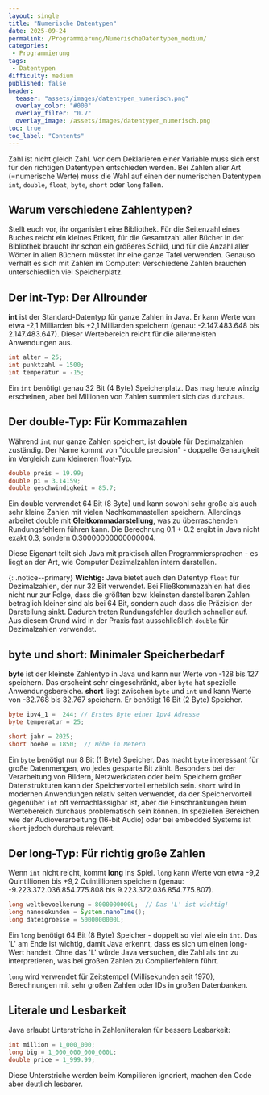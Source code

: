 ```yaml
---
layout: single
title: "Numerische Datentypen"
date: 2025-09-24
permalink: /Programmierung/NumerischeDatentypen_medium/
categories:
 - Programmierung
tags:
 - Datentypen
difficulty: medium
published: false
header:
  teaser: "assets/images/datentypen_numerisch.png"
  overlay_color: "#000"
  overlay_filter: "0.7"
  overlay_image: /assets/images/datentypen_numerisch.png
toc: true
toc_label: "Contents"
---
```


Zahl ist nicht gleich Zahl. Vor dem Deklarieren einer Variable muss sich erst für den richtigen Datentypen entschieden werden. Bei Zahlen aller Art (=numerische Werte) muss die Wahl auf einen der numerischen Datentypen `int`, `double`, `float`, `byte`, `short` oder `long` fallen.

## Warum verschiedene Zahlentypen?

Stellt euch vor, ihr organisiert eine Bibliothek. Für die Seitenzahl eines Buches reicht ein kleines Etikett, für die Gesamtzahl aller Bücher in der Bibliothek braucht ihr schon ein größeres Schild, und für die Anzahl aller Wörter in allen Büchern müsstet ihr eine ganze Tafel verwenden. Genauso verhält es sich mit Zahlen im Computer: Verschiedene Zahlen brauchen unterschiedlich viel Speicherplatz.

## Der int-Typ: Der Allrounder

**int** ist der Standard-Datentyp für ganze Zahlen in Java. Er kann Werte von etwa -2,1 Milliarden bis +2,1 Milliarden speichern (genau: -2.147.483.648 bis 2.147.483.647). Dieser Wertebereich reicht für die allermeisten Anwendungen aus.

```java
int alter = 25;
int punktzahl = 1500;
int temperatur = -15;
```

Ein `int` benötigt genau 32 Bit (4 Byte) Speicherplatz. Das mag heute winzig erscheinen, aber bei Millionen von Zahlen summiert sich das durchaus.

## Der double-Typ: Für Kommazahlen

Während `int` nur ganze Zahlen speichert, ist **double** für Dezimalzahlen zuständig. Der Name kommt von "double precision" - doppelte Genauigkeit im Vergleich zum kleineren float-Typ.

```java
double preis = 19.99;
double pi = 3.14159;
double geschwindigkeit = 85.7;
```

Ein double verwendet 64 Bit (8 Byte) und kann sowohl sehr große als auch sehr kleine Zahlen mit vielen Nachkommastellen speichern. Allerdings arbeitet double mit **Gleitkommadarstellung**, was zu überraschenden Rundungsfehlern führen kann. Die Berechnung 0.1 + 0.2 ergibt in Java nicht exakt 0.3, sondern 0.30000000000000004.

Diese Eigenart teilt sich Java mit praktisch allen Programmiersprachen - es liegt an der Art, wie Computer Dezimalzahlen intern darstellen.

{: .notice--primary}
**Wichtig:** Java bietet auch den Datentyp `float` für Dezimalzahlen, der nur 32 Bit verwendet. Bei Fließkommazahlen hat dies nicht nur zur Folge, dass die größten bzw. kleinsten darstellbaren Zahlen betraglich kleiner sind als bei 64 Bit, sondern auch dass die Präzision der Darstellung sinkt. Dadurch treten Rundungsfehler deutlich schneller auf. Aus diesem Grund wird in der Praxis fast ausschließlich `double` für Dezimalzahlen verwendet.

## byte und short: Minimaler Speicherbedarf

**byte** ist der kleinste Zahlentyp in Java und kann nur Werte von -128 bis 127 speichern. Das erscheint sehr eingeschränkt, aber `byte` hat spezielle Anwendungsbereiche.
**short** liegt zwischen `byte` und `int` und kann Werte von -32.768 bis 32.767 speichern. Er benötigt 16 Bit (2 Byte) Speicher.

```java
byte ipv4_1 =  244; // Erstes Byte einer Ipv4 Adresse
byte temperatur = 25; 

short jahr = 2025;
short hoehe = 1850;  // Höhe in Metern
```

Ein `byte` benötigt nur 8 Bit (1 Byte) Speicher. Das macht `byte` interessant für große Datenmengen, wo jedes gesparte Bit zählt. Besonders bei der Verarbeitung von Bildern, Netzwerkdaten oder beim Speichern großer Datenstrukturen kann der Speichervorteil erheblich sein.
`short` wird in modernen Anwendungen relativ selten verwendet, da der Speichervorteil gegenüber `int` oft vernachlässigbar ist, aber die Einschränkungen beim Wertebereich durchaus problematisch sein können. In speziellen Bereichen wie der Audioverarbeitung (16-bit Audio) oder bei embedded Systems ist `short` jedoch durchaus relevant.

## Der long-Typ: Für richtig große Zahlen

Wenn `int` nicht reicht, kommt **long** ins Spiel. `long` kann Werte von etwa -9,2 Quintillionen bis +9,2 Quintillionen speichern (genau: -9.223.372.036.854.775.808 bis 9.223.372.036.854.775.807).

```java
long weltbevoelkerung = 8000000000L;  // Das 'L' ist wichtig!
long nanosekunden = System.nanoTime();
long dateigroesse = 5000000000L;
```

Ein `long` benötigt 64 Bit (8 Byte) Speicher - doppelt so viel wie ein `int`. Das 'L' am Ende ist wichtig, damit Java erkennt, dass es sich um einen long-Wert handelt. Ohne das 'L' würde Java versuchen, die Zahl als `int` zu interpretieren, was bei großen Zahlen zu Compilerfehlern führt.

`long` wird verwendet für Zeitstempel (Millisekunden seit 1970), Berechnungen mit sehr großen Zahlen oder IDs in großen Datenbanken.

## Literale und Lesbarkeit

Java erlaubt Unterstriche in Zahlenliteralen für bessere Lesbarkeit:

```java
int million = 1_000_000;
long big = 1_000_000_000_000L;
double price = 1_999.99;
```

Diese Unterstriche werden beim Kompilieren ignoriert, machen den Code aber deutlich lesbarer.